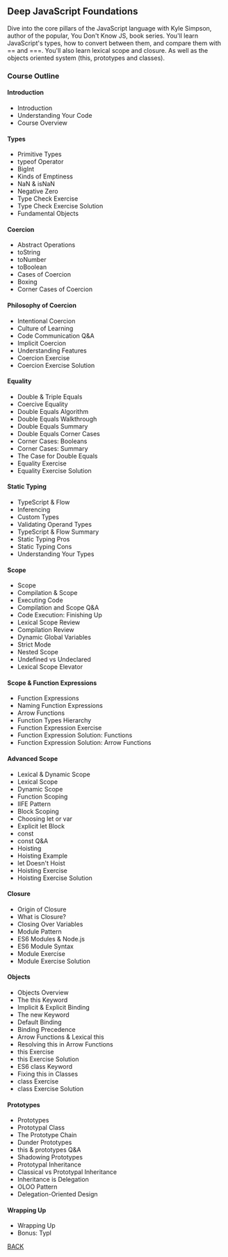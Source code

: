 ## Deep JavaScript Foundations

Dive into the core pillars of the JavaScript language with Kyle Simpson, author of the popular, You Don't Know JS, book series. You'll learn JavaScript's types, how to convert between them, and compare them with == and ===. You'll also learn lexical scope and closure. As well as the objects oriented system (this, prototypes and classes).

<!-- Course Slide (https://static.frontendmasters.com/resources/2019-03-07-deep-javascript-v2/deep-js-foundations-v2.pdf) -->
<!-- [Code Exercises](./assets/02-deep-js-foundations-v2-exercises/)  -->

### Course Outline
#### Introduction
- Introduction
- Understanding Your Code
- Course Overview

#### Types
- Primitive Types
- typeof Operator
- BigInt
- Kinds of Emptiness
- NaN & isNaN
- Negative Zero
- Type Check Exercise
- Type Check Exercise Solution
- Fundamental Objects

#### Coercion
- Abstract Operations
- toString
- toNumber
- toBoolean
- Cases of Coercion
- Boxing
- Corner Cases of Coercion

#### Philosophy of Coercion
- Intentional Coercion
- Culture of Learning
- Code Communication Q&A
- Implicit Coercion
- Understanding Features
- Coercion Exercise
- Coercion Exercise Solution

#### Equality
- Double & Triple Equals
- Coercive Equality
- Double Equals Algorithm
- Double Equals Walkthrough
- Double Equals Summary
- Double Equals Corner Cases
- Corner Cases: Booleans
- Corner Cases: Summary
- The Case for Double Equals
- Equality Exercise
- Equality Exercise Solution

#### Static Typing
- TypeScript & Flow
- Inferencing
- Custom Types
- Validating Operand Types
- TypeScript & Flow Summary
- Static Typing Pros
- Static Typing Cons
- Understanding Your Types

#### Scope
- Scope
- Compilation & Scope
- Executing Code
- Compilation and Scope Q&A
- Code Execution: Finishing Up
- Lexical Scope Review
- Compilation Review
- Dynamic Global Variables
- Strict Mode
- Nested Scope
- Undefined vs Undeclared
- Lexical Scope Elevator

#### Scope & Function Expressions
- Function Expressions
- Naming Function Expressions
- Arrow Functions
- Function Types Hierarchy
- Function Expression Exercise
- Function Expression Solution: Functions
- Function Expression Solution: Arrow Functions

#### Advanced Scope
- Lexical & Dynamic Scope
- Lexical Scope
- Dynamic Scope
- Function Scoping
- IIFE Pattern
- Block Scoping
- Choosing let or var
- Explicit let Block
- const
- const Q&A
- Hoisting
- Hoisting Example
- let Doesn't Hoist
- Hoisting Exercise
- Hoisting Exercise Solution

#### Closure
- Origin of Closure
- What is Closure?
- Closing Over Variables
- Module Pattern
- ES6 Modules & Node.js
- ES6 Module Syntax
- Module Exercise
- Module Exercise Solution

#### Objects
- Objects Overview
- The this Keyword
- Implicit & Explicit Binding
- The new Keyword
- Default Binding
- Binding Precedence
- Arrow Functions & Lexical this
- Resolving this in Arrow Functions
- this Exercise
- this Exercise Solution
- ES6 class Keyword
- Fixing this in Classes
- class Exercise
- class Exercise Solution

#### Prototypes
- Prototypes
- Prototypal Class
- The Prototype Chain
- Dunder Prototypes
- this & prototypes Q&A
- Shadowing Prototypes
- Prototypal Inheritance
- Classical vs Prototypal Inheritance
- Inheritance is Delegation
- OLOO Pattern
- Delegation-Oriented Design

#### Wrapping Up
- Wrapping Up
- Bonus: Typl

[BACK](./README.md)